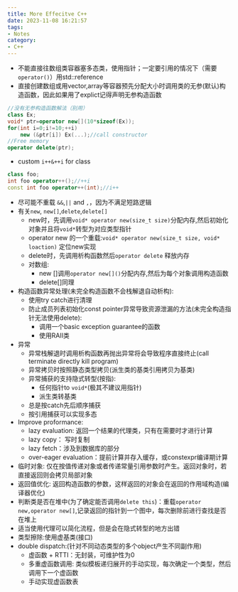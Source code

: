 ```yaml
---
title: More Effecitve C++
date: 2023-11-08 16:21:57
tags:
- Notes
category:
- C++
---
```


- 不能直接往数组类容器塞多态类，使用指针；一定要引用的情况下（需要`operator()`）用std::reference
- 直接创建数组或用vector,array等容器预先分配大小时调用类的无参(默认)构造函数，因此如果用了explict记得声明无参构造函数

```c++
//没有无参构造函数解法（别用）
class Ex;
void* ptr=operator new[](10*sizeof(Ex));
for(int i=0;i!=10;++i)
    new (&ptr[i]) Ex(...);//call constructor
//Free memory
operator delete(ptr);
```

- custom `i++&++i` for class

```c++
class foo;
int foo operator++();//++i
const int foo operator++(int);//i++
```

- 尽可能不重载 `&&`,`||` and `,`，因为不满足短路逻辑
- 有关`new`, `new[]`,`delete`,`delete[]`
  - new时，先调用`void* operator new(size_t size)`分配内存,然后初始化对象并且将`void*`转型为对应类型指针
  - operator new 的一个重载:`void* operator new(size_t size, void* loaction)` 定位new实现
  - delete时，先调用析构函数然后`operator delete` 释放内存
  - 对数组:
    - new []调用`operator new[]()`分配内存,然后为每个对象调用构造函数
    - delete[]同理
- 构造函数异常处理(未完全构造函数不会栈解退自动析构):
  - 使用try catch进行清理
  - 防止成员列表初始化const pointer异常导致资源泄漏的方法(未完全构造指针无法使用delete):
    - 调用一个basic exception guarantee的函数
    - 使用RAII类
- 异常
  - 异常栈解退时调用析构函数再抛出异常将会导致程序直接终止(call terminate directly kill program)
  - 异常拷贝时按照静态类型拷贝(派生类的基类引用拷贝为基类)
  - 异常捕获的支持隐式转型(按指):
    - 任何指针to `void*`(极其不建议用指针)
    - 派生类转基类
  - 总是按catch先后顺序捕获
  - 按引用捕获可以实现多态
- Improve proformance:
  - lazy evaluation: 返回一个结果的代理类，只有在需要时才进行计算
  - lazy copy： 写时复制
  - lazy fetch：涉及到数据库的部分
  - over-eager evaluation：提前计算并存入缓存，或constexpr编译期计算
- 临时对象: 仅在按值传递对象或者传递常量引用参数时产生。返回对象时，若直接返回则会拷贝局部对象
- 返回值优化: 返回构造函数的参数，这样返回的对象会在返回的作用域构造(编译器优化)
- 判断类是否在堆中(为了确定能否调用`delete this`)：重载`operator new,operator new[]`,记录返回的指针到一个图中，每次删除前进行查找是否在堆上
- 适当使用代理可以简化流程，但是会在隐式转型的地方出错
- 类型擦除:使用虚基类(接口)
- double dispatch:(针对不同动态类型的多个object产生不同副作用)
  - 虚函数 + RTTI：无封装，可维护性为0
  - 多重虚函数调用: 类似模板递归展开的手动实现，每次确定一个类型，然后调用下一个虚函数
  - 手动实现虚函数表

